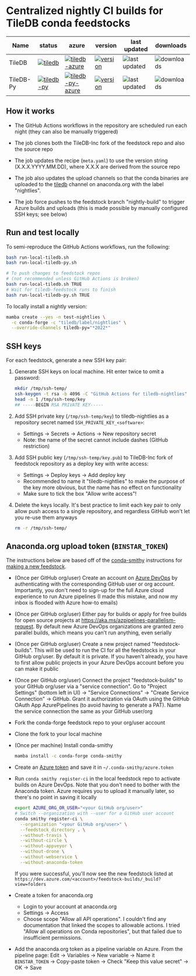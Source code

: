 # Centralized nightly CI builds for TileDB conda feedstocks

| Name      | status                                                                                                                                                                                                   | azure                                                                                                                                                                                                                            | version                                                                                                       | last updated                                                                          | downloads                                                                |
|-----------|----------------------------------------------------------------------------------------------------------------------------------------------------------------------------------------------------------|----------------------------------------------------------------------------------------------------------------------------------------------------------------------------------------------------------------------------------|---------------------------------------------------------------------------------------------------------------|---------------------------------------------------------------------------------------|--------------------------------------------------------------------------|
| TileDB    | [![tiledb](https://github.com/TileDB-Inc/conda-forge-nightly-controller/workflows/tiledb/badge.svg)](https://github.com/TileDB-Inc/conda-forge-nightly-controller/actions/workflows/tiledb.yml)          | [![tiledb-azure](https://dev.azure.com/TileDB-Inc/CI/_apis/build/status/tiledbfeedstock_CI?branchName=nightly-build)](https://dev.azure.com/TileDB-Inc/CI/_build/latest?definitionId=4&branchName=nightly-build)                 | [![version](https://anaconda.org/tiledb/tiledb/badges/version.svg)](https://anaconda.org/tiledb/tiledb)       | ![last updated](https://anaconda.org/tiledb/tiledb/badges/latest_release_date.svg)    | ![downloads](https://anaconda.org/tiledb/tiledb/badges/downloads.svg)    |
| TileDB-Py | [![tiledb-py](https://github.com/TileDB-Inc/conda-forge-nightly-controller/workflows/tiledb-py/badge.svg)](https://github.com/TileDB-Inc/conda-forge-nightly-controller/actions/workflows/tiledb-py.yml) | [![tiledb-py-azure](https://dev.azure.com/TileDB-Inc/CI/_apis/build/status/TileDB-Py%20Feedstock%20Testing?branchName=nightly-build)](https://dev.azure.com/TileDB-Inc/CI/_build/latest?definitionId=5&branchName=nightly-build) | [![version](https://anaconda.org/tiledb/tiledb-py/badges/version.svg)](https://anaconda.org/tiledb/tiledb-py) | ![last updated](https://anaconda.org/tiledb/tiledb-py/badges/latest_release_date.svg) | ![downloads](https://anaconda.org/tiledb/tiledb-py/badges/downloads.svg) |

## How it works

* The GitHub Actions workflows in the repository are scheduled run each night
  (they can also be manually triggered)

* The job clones both the TileDB-Inc fork of the feedstock repo and also the
  source repo

* The job updates the recipe (`meta.yaml`) to use the version string
  (X.X.X.YYYY.MM.DD), where X.X.X are derived from the source repo

* The job also updates the upload channels so that the conda binaries are
  uploaded to the [tiledb][anaconda.org-tiledb] channel on anaconda.org with the label "nightlies".

    [anaconda.org-tiledb]: https://anaconda.org/tiledb/tiledb/files?version=&channel=nightlies

* The job force pushes to the feedstock branch "nightly-build" to trigger Azure
  builds and uploads (this is made possible by manually configured SSH keys; see
  below)

## Run and test locally

To semi-reproduce the GitHub Actions workflows, run the following:

```sh
bash run-local-tiledb.sh
bash run-local-tiledb-py.sh

# To push changes to feedstock repos
# (not recommended unless GitHub Actions is broken)
bash run-local-tiledb.sh TRUE
# Wait for tiledb-feedstock runs to finish
bash run-local-tiledb-py.sh TRUE
```

To locally install a nightly version:

```sh
mamba create --yes -n test-nightlies \
  -c conda-forge -c "tiledb/label/nightlies" \
  --override-channels tiledb-py="*2022*"
```

## SSH keys

For each feedstock, generate a new SSH key pair:

1. Generate SSH keys on local machine. Hit enter twice to omit a password:

    ```sh
    mkdir /tmp/ssh-temp/
    ssh-keygen -t rsa -b 4096 -C "GitHub Actions for tiledb-nightlies" -f /tmp/ssh-temp/key
    head -n 1 /tmp/ssh-temp/key
    ## -----BEGIN RSA PRIVATE KEY-----
    ```

2. Add SSH private key (`/tmp/ssh-temp/key`) to tiledb-nightlies as a repository secret named
   `SSH_PRIVATE_KEY_<software>`:
    * Settings -> Secrets -> Actions -> New repository secret
    * Note: the name of the secret cannot include dashes (GitHub restriction)

3. Add SSH public key (`/tmp/ssh-temp/key.pub`) to TileDB-Inc fork of feedstock
   repository as a deploy key with write access:
    * Settings -> Deploy keys -> Add deploy key
    * Recommended to name it "tiledb-nightlies" to make the purpose of the key
      more obvious, but the name has no effect on functionality
    * Make sure to tick the box "Allow write access"!

4. Delete the keys locally. It's best practice to limit each key pair to only
   allow push access to a single repository, and regardless GitHub won't let you
   re-use them anyways

   ```sh
   rm -r /tmp/ssh-temp/
   ```

## Anaconda.org upload token (`BINSTAR_TOKEN`)

The instructions below are based off of the [conda-smithy][] instructions for
[making a new feedstock][making-a-new-feedstock].

[conda-smithy]: https://github.com/conda-forge/conda-smithy
[making-a-new-feedstock]: https://github.com/conda-forge/conda-smithy#making-a-new-feedstock

* (Once per GitHub org/user) Create an account on [Azure DevOps][azure]
  by authenticating with the corresponding GitHub user or org account.
  Importantly, you don't need to sign-up for the full Azure cloud experience to
  run Azure pipelines (I made this mistake, and now my inbox is flooded with
  Azure how-to emails)

    [azure]: https://dev.azure.com/

* (Once per GitHub org/user) Either pay for builds or apply for free builds for
  open source projects at https://aka.ms/azpipelines-parallelism-request. By
  default new Azure DevOps organizations are granted zero parallel builds, which
  means you can't run anything, even serially

* (Once per GitHub org/user) Create a new project named "feedstock-builds". This
  will be used to run the CI for all the feedstocks in your GitHub org/user. By
  default it is private. If you haven't already, you have to first allow public
  projects in your Azure DevOps account before you can make it public

* (Once per GitHub org/user) Connect the project "feedstock-builds" to your
  GitHub org/user via a "service connection". Go to "Project Settings" (bottom
  left in UI) -> "Service Connections" -> "Create Service Connection" -> GitHub.
  Grant it authorization via OAuth using the GitHub OAuth App AzurePipelines (to
  avoid having to generate a PAT). Name the service connection the same as your
  GitHub user/org

* Fork the conda-forge feedstock repo to your org/user account

* Clone the fork to your local machine

* (Once per machine) Install conda-smithy

    ```sh
    mamba install -c conda-forge conda-smithy
    ```

* Create an [Azure token][azure-token] and save it in
  `~/.conda-smithy/azure.token`

  [azure-token]: https://dev.azure.com/conda-forge/_usersSettings/tokens

* Run `conda smithy register-ci` in the local feedstock repo to activate builds
  on Azure DevOps. Note that you don't need to bother with the Anaconda token.
  Azure requires you to upload it manually later, so there's no point in saving
  it locally

    ```sh
    export AZURE_ORG_OR_USER="<your GitHub org/user>"
    # Switch --organization with --user for a GitHub user account
    conda smithy register-ci \
      --organization "<your GitHub org/user>" \
      --feedstock_directory . \
      --without-travis \
      --without-circle \
      --without-appveyor \
      --without-drone \
      --without-webservice \
      --without-anaconda-token
    ```

    If you were successful, you'll now see the new feedstock listed at `https://dev.azure.com/<account>/feedstock-builds/_build?view=folders`

* Create a token for anaconda.org
  * Login to your account at anaconda.org
  * Settings -> Access
  * Choose scope "Allow all API operations". I couldn't find any documentation
    that linked the scopes to allowable actions. I tried "Allow all operations
    on Conda repositories", but that failed due to insufficient permissions.

* Add the anaconda.org token as a pipeline variable on Azure. From the pipeline
  page: Edit -> Variables -> New variable -> Name it `BINSTAR_TOKEN` ->
  Copy-paste token -> Check "Keep this value secret" -> OK -> Save
